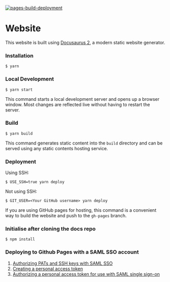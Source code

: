 [![pages-build-deployment](https://github.com/gloveboxes/altair_8800_posix_docs/actions/workflows/pages/pages-build-deployment/badge.svg)](https://github.com/gloveboxes/altair_8800_posix_docs/actions/workflows/pages/pages-build-deployment)



# Website

This website is built using [Docusaurus 2](https://docusaurus.io/), a modern static website generator.

### Installation

```
$ yarn
```

### Local Development

```
$ yarn start
```

This command starts a local development server and opens up a browser window. Most changes are reflected live without having to restart the server.

### Build

```
$ yarn build
```

This command generates static content into the `build` directory and can be served using any static contents hosting service.

### Deployment

Using SSH:

```
$ USE_SSH=true yarn deploy
```

Not using SSH:

```
$ GIT_USER=<Your GitHub username> yarn deploy
```

If you are using GitHub pages for hosting, this command is a convenient way to build the website and push to the `gh-pages` branch.

### Initialise after cloning the docs repo

```
$ npm install 
```

### Deploying to Github Pages with a SAML SSO account

1. [Authorizing PATs and SSH keys with SAML SSO](https://docs.github.com/en/enterprise-cloud@latest/authentication/authenticating-with-saml-single-sign-on/about-authentication-with-saml-single-sign-on#authorizing-pats-and-ssh-keys-with-saml-sso)
1. [Creating a personal access token](https://docs.github.com/en/enterprise-cloud@latest/authentication/keeping-your-account-and-data-secure/creating-a-personal-access-token)
1. [Authorizing a personal access token for use with SAML single sign-on](https://docs.github.com/en/enterprise-cloud@latest/authentication/authenticating-with-saml-single-sign-on/authorizing-a-personal-access-token-for-use-with-saml-single-sign-on)
